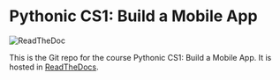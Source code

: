 # Pythonic CS1: Build a Mobile App

![ReadTheDoc](https://img.shields.io/badge/docs-latest-brightgreen.svg?style=flat)

This is the Git repo for the course Pythonic CS1: Build a Mobile App. It is hosted in [ReadTheDocs](http://pythonic-cs1-build-a-mobile-app.readthedocs.io/en/latest/).
